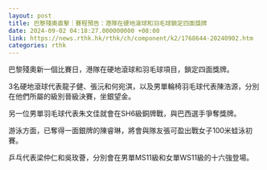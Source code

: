 ```yaml
---
layout: post
title: 巴黎殘奧直擊｜賽程預告：港隊在硬地滾球和羽毛球鎖定四面獎牌
date: 2024-09-02 04:18:27.000000000 +08:00
link: https://news.rthk.hk/rthk/ch/component/k2/1768644-20240902.htm
categories: rthk
---
```


巴黎殘奧新一個比賽日，港隊在硬地滾球和羽毛球項目，鎖定四面獎牌。

3名硬地滾球代表龍子健、張沅和何宛淇，以及男單輪椅羽毛球代表陳浩源，分別在他們所屬的級別晉級決賽，坐銀望金。

另一位男單羽毛球代表朱文佳就會在SH6級銅牌戰，與巴西選手爭奪獎牌。

游泳方面，已奪得一面銀牌的陳睿琳，將會與隊友張可盈出戰女子100米蛙泳初賽。

乒乓代表梁仲仁和吳玫薈，分別會在男單MS11級和女單WS11級的十六強登場。
